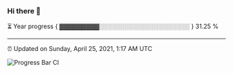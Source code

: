 ### Hi there 👋

⏳ Year progress { ▓▓▓▓▓▓▓▓▓░░░░░░░░░░░░░░░░░░░░░ } 31.25 %

---

⏰ Updated on Sunday, April 25, 2021, 1:17 AM UTC

![Progress Bar CI](https://github.com/arthurbuhl/arthurbuhl/workflows/Progress%20Bar%20CI/badge.svg)
